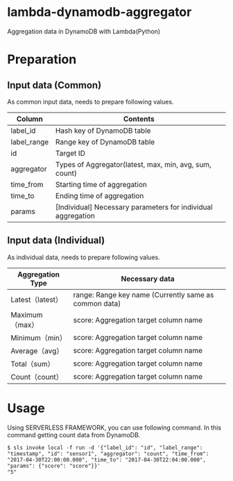 # lambda-dynamodb-aggregator
Aggregation data in DynamoDB with Lambda(Python)

# Preparation
## Input data (Common)
As common input data, needs to prepare following values.

|Column|Contents|
|---|---|
|label_id|Hash key of DynamoDB table|
|label_range|Range key of DynamoDB table|
|id|Target ID|
|aggregator|Types of Aggregator(latest, max, min, avg, sum, count)|
|time_from|Starting time of aggregation|
|time_to|Ending time of aggregation|
|params|[Individual] Necessary parameters for individual aggregation|

## Input data (Individual)
As individual data, needs to prepare following values.

|Aggregation Type|Necessary data|
|---|---|
|Latest（latest）|range: Range key name (Currently same as common data)|
|Maximum（max）|score: Aggregation target column name|
|Minimum（min）|score: Aggregation target column name|
|Average（avg）|score: Aggregation target column name|
|Total（sum）|score: Aggregation target column name|
|Count（count）|score: Aggregation target column name|

# Usage
Using SERVERLESS FRAMEWORK, you can use following command. In this command getting count data from DynamoDB.

```
$ sls invoke local -f run -d '{"label_id": "id", "label_range": "timestamp", "id": "sensor1", "aggregator": "count", "time_from": "2017-04-30T22:00:00.000", "time_to": "2017-04-30T22:04:00.000", "params": {"score": "score"}}'
"5"
```
